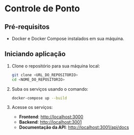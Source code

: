 # Controle de Ponto

## Pré-requisitos

- Docker e Docker Compose instalados em sua máquina. 

## Iniciando aplicação

1. Clone o repositório para sua máquina local:
   ```bash
   git clone <URL_DO_REPOSITORIO>
   cd <NOME_DO_REPOSITORIO>
   ```

2. Suba os serviços usando o comando:
   ```bash
   docker-compose up --build
   ```

3. Acesse os serviços:
   - **Frontend**: [http://localhost:3000](http://localhost:3000)
   - **Backend**: [http://localhost:3001](http://localhost:3001)
   - **Documentação da API**: [http://localhost:3001/api/docs](http://localhost:3001/api/docs)

